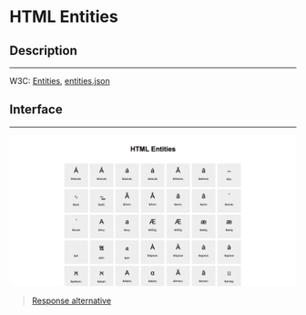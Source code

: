 # HTML Entities

## Description
---

W3C: [Entities](https://dev.w3.org/html5/html-author/charref), [entities.json](https://github.com/w3c/html/blob/master/entities.json)

## Interface
---

![](assets/layout.png)

> [Response alternative](code-response/)